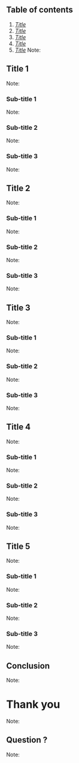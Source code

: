 ## Table of contents
1. *[Title](#title-1)*
2. *[Title](#title-2)*
3. *[Title](#title-3)*
4. *[Title](#title-4)*
5. *[Title](#title-5)*
Note:



## Title 1
Note:


### Sub-title 1
Note:


### Sub-title 2
Note:


### Sub-title 3
Note:



## Title 2
Note:


### Sub-title 1
Note:


### Sub-title 2
Note:


### Sub-title 3
Note:



## Title 3
Note:


### Sub-title 1
Note:


### Sub-title 2
Note:


### Sub-title 3
Note:



## Title 4
Note:


### Sub-title 1
Note:


### Sub-title 2
Note:


### Sub-title 3
Note:



## Title 5
Note:


### Sub-title 1
Note:


### Sub-title 2
Note:


### Sub-title 3
Note:



## Conclusion
Note:



# Thank you 
Note:


## Question ?
Note: